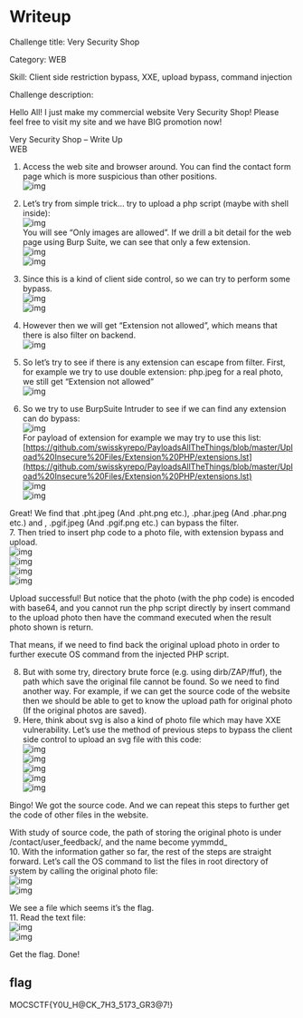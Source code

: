 # Writeup  

Challenge title: Very Security Shop  

Category: WEB  

Skill: Client side restriction bypass, XXE, upload bypass, command injection  

Challenge description:  

Hello All! I just make my commercial website Very Security Shop! Please feel free to visit my site and we have BIG promotion now!  


Very Security Shop – Write Up  
WEB  

1.	Access the web site and browser around. You can find the contact form page which is more suspicious than other positions.  
![img](./img/1.png)  

2.	Let’s try from simple trick… try to upload a php script (maybe with shell inside):  
![img](./img/2.png)  
You will see “Only images are allowed”. If we drill a bit detail for the web page using Burp Suite, we can see that only a few extension.   
![img](./img/3.png)  
![img](./img/4.png)  

3.	Since this is a kind of client side control, so we can try to perform some bypass.  
![img](./img/5.png)  
![img](./img/6.png)  
4.	However then we will get “Extension not allowed”, which means that there is also filter on backend.  
![img](./img/7.png)  
5.	So let’s try to see if there is any extension can escape from filter. First, for example we try to use double extension: php.jpeg for a real photo, we still get “Extension not allowed”  
![img](./img/8.png)  
6.	So we try to use BurpSuite Intruder to see if we can find any extension can do bypass:  
![img](./img/9.png)  
For payload of extension for example we may try to use this list: [https://github.com/swisskyrepo/PayloadsAllTheThings/blob/master/Upload%20Insecure%20Files/Extension%20PHP/extensions.lst](https://github.com/swisskyrepo/PayloadsAllTheThings/blob/master/Upload%20Insecure%20Files/Extension%20PHP/extensions.lst)  
![img](./img/10.png)  
![img](./img/11.png)  
 
Great! We find that .pht.jpeg (And .pht.png etc.), .phar.jpeg (And .phar.png etc.) and , .pgif.jpeg (And .pgif.png etc.) can bypass the filter.  
7.	Then tried to insert php code to a photo file, with extension bypass and upload.  
![img](./img/12.png)  
![img](./img/13.png)  
![img](./img/14.png)  
![img](./img/15.png)  
  
Upload successful! But notice that the photo (with the php code) is encoded with base64, and you cannot run the php script directly by insert command to the upload photo then have the command executed when the result photo shown is return. 

That means, if we need to find back the original upload photo in order to further execute OS command from the injected PHP script.  

8.	But with some try, directory brute force (e.g. using dirb/ZAP/ffuf), the path which save the original file cannot be found. So we need to find another way. For example, if we can get the source code of the website then we should be able to get to know the upload path for original photo (If the original photos are saved).  
9.	Here, think about svg is also a kind of photo file which may have XXE vulnerability. Let’s use the method of previous steps to bypass the client side control to upload an svg file with this code:  
![img](./img/24.png)  
![img](./img/16.png)  
![img](./img/17.png)  
![img](./img/18.png)  
![img](./img/19.png)  
 
 
Bingo! We got the source code. And we can repeat this steps to further get the code of other files in the website.   
 
With study of source code, the path of storing the original photo is under /contact/user_feedback/, and the name become yymmdd_<your original name>  
10.	With the information gather so far, the rest of the steps are straight forward. Let’s call the OS command to list the files in root directory of system by calling the original photo file:  
![img](./img/20.png)  
![img](./img/21.png)  
 
 
We see a file which seems it’s the flag.  
11.	Read the text file:  
![img](./img/22.png)  
![img](./img/23.png)  
 

Get the flag. Done!  

## flag
MOCSCTF{Y0U_H@CK_7H3_5173_GR3@7!}